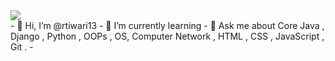<div>
 <img src ="https://media.giphy.com/media/L1R1tvI9svkIWwpVYr/giphy.gif">
</div>
- 👋 Hi, I’m @rtiwari13
- 🌱 I’m currently learning 
- 💬 Ask me about Core Java , Django , Python , OOPs , OS, Computer Network , HTML , CSS , JavaScript , Git .
-

